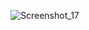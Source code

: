 ![Screenshot_17](https://github.com/rusLAN-000/AutomatedTestingHomeWork7Docker/assets/130086623/3a5e6b55-5824-43ea-96a0-b930a87e2726)
